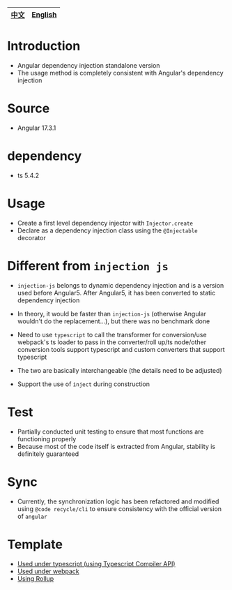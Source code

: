 | [中文](./readme-zh-Hans.md) | [English](./readme.md) |
|-|-|

# Introduction

- Angular dependency injection standalone version
- The usage method is completely consistent with Angular's dependency injection

# Source
- Angular 17.3.1

# dependency
- ts 5.4.2

# Usage

- Create a first level dependency injector with `Injector.create`
- Declare as a dependency injection class using the `@Injectable` decorator

# Different from `injection js`

- `injection-js` belongs to dynamic dependency injection and is a version used before Angular5. After Angular5, it has been converted to static dependency injection
- In theory, it would be faster than `injection-js` (otherwise Angular wouldn't do the replacement...), but there was no benchmark done
- Need to use `typescript` to call the transformer for conversion/use webpack's ts loader to pass in the converter/roll up/ts node/other conversion tools support typescript and custom converters that support typescript
- The two are basically interchangeable (the details need to be adjusted)

- Support the use of `inject` during construction

# Test

- Partially conducted unit testing to ensure that most functions are functioning properly
- Because most of the code itself is extracted from Angular, stability is definitely guaranteed

# Sync
- Currently, the synchronization logic has been refactored and modified using `@code recycle/cli` to ensure consistency with the official version of `angular`

# Template

- [Used under typescript (using Typescript Compiler API)](https://github.com/wszgrcy/static-injector-typescript-template)
- [Used under webpack](https://github.com/wszgrcy/static-injector-webpack-template)
- [Using Rollup](https://github.com/wszgrcy/static-injector-rollup-template)
